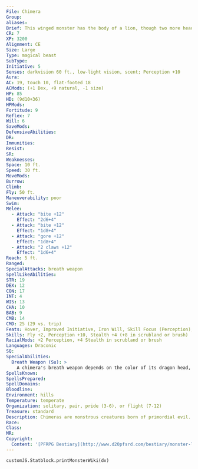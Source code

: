 ```yaml
---
File: Chimera
Group: 
aliases: 
Brief: This winged monster has the body of a lion, though two more heads flank its central feline one-a dragon and a horned goat.
CR: 7
XP: 3200
Alignment: CE
Size: Large
Type: magical beast
SubType: 
Initiative: 5
Senses: darkvision 60 ft., low-light vision, scent; Perception +10
Aura: 
AC: 19, touch 10, flat-footed 18
ACMods: (+1 Dex, +9 natural, -1 size)
HP: 85
HD: (9d10+36)
HPMods: 
Fortitude: 9
Reflex: 7
Will: 6
SaveMods: 
DefensiveAbilities: 
DR: 
Immunities: 
Resist: 
SR: 
Weaknesses: 
Space: 10 ft.
Speed: 30 ft.
MoveMods: 
Burrow: 
Climb: 
Fly: 50 ft.
Maneuverability: poor
Swim: 
Melee: 
  - Attack: "bite +12"
    Effect: "2d6+4"
  - Attack: "bite +12"
    Effect: "1d8+4"
  - Attack: "gore +12"
    Effect: "1d8+4"
  - Attack: "2 claws +12"
    Effect: "1d6+4"
Reach: 5 ft.
Ranged: 
SpecialAttacks: breath weapon
SpellLikeAbilities: 
STR: 19
DEX: 12
CON: 17
INT: 4
WIS: 13
CHA: 10
BAB: 9
CMB: 14
CMD: 25 (29 vs. trip)
Feats: Hover, Improved Initiative, Iron Will, Skill Focus (Perception), Toughness
Skills: Fly +2, Perception +10, Stealth +4 (+8 in scrubland or brush)
RacialMods: +2 Perception, +4 Stealth in scrubland or brush
Languages: Draconic
SQ: 
SpecialAbilities:
  Breath Weapon (Su): >
    A chimera's breath weapon depends on the color of its dragon head, as summarized on the table below. Regardless of its type, a chimera's breath weapon is usable once every 1d4 rounds, deals 6d8 points of damage, and allows a DC 17 Reflex save for half damage. The save DC is Constitution-based. To determine a chimera's head color and breath weapon randomly, roll 1d10 and consult the table below. d10 Head Color Breath Weapon 1-2 Black 40-foot line of acid 3-4 Blue 40-foot line of lightning 5-6 Green 20-foot cone of acid 7-8 Red 20-foot cone of fire 9-10 White 20-foot cone of cold
SpellsKnown: 
SpellsPrepared: 
SpellDomains: 
Bloodline: 
Environment: hills
Temperature: temperate
Organization: solitary, pair, pride (3-6), or flight (7-12)
Treasure: standard
Description: Chimeras are monstrous creatures born of primordial evil. Hateful and hungry, they hunt on the ground or in the air. A chimera's dragon head may be of any evil dragon type, with the corresponding breath weapon, and its wings usually match the scales on its head. Chimeras speak with three overlapping voices, but rarely do so, typically only when playing toady to a more powerful creature. A chimera is 5 feet tall at the shoulder, nearly 10 feet long, and weighs 700 pounds. Chimeras prefer meat but can subsist on vegetable matter if necessary (although being forced to do so generally leaves the beasts more ill-tempered than usual). Their flight means they can pick and choose their prey, and they usually hunt a large area in search of easy food. They are too stupid and belligerent to acquire followers, though sometimes a tribe of kobolds might give them offerings. Conversely, they are just intelligent and stubborn enough that they make poor pets, and only a significantly more powerful creature can keep them submissive. They may form equal partnerships with a respectful humanoid or similar creature, and even consent to be used as a mount. A pride of chimeras is very leonine in its hierarchy, with a dominant male leading the group and most of the hunting done by the females. A solitary chimera may be a young male or a female with cubs nearby.
Race: 
Class: 
MR: 
Copyright:
  Content: '[PFRPG Bestiary](http://www.d20pfsrd.com/bestiary/monster-listings/magical-beasts/chimera)'
---
```

```dataviewjs
customJS.Statblock.printMonsterWiki(dv)
```
